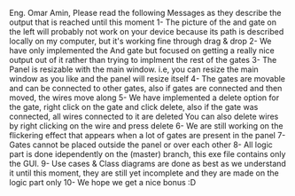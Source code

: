 Eng. Omar Amin, Please read the following Messages as they describe the output that is reached until this moment
                1- The picture of the and gate on the left will probably not work on your device because its path is described locally on my computer, but it's working fine through drag & drop
                2- We have only implemented the And gate but focused on getting a really nice output out of it rather than trying to implment the rest of the gates
                3- The Panel is resizable with the main window. i.e, you can resize the main window as you like and the panel will resize itself
                4- The gates are movable and can be connected to other gates, also if gates are connected and then moved, the wires move along
                5- We have implemented a delete option for the gate, right click on the gate and click delete, also if the gate was connected, all wires connected to it are deleted
                You can also delete wires by right clicking on the wire and press delete
                6- We are still working on the flickering effect that appears when a lot of gates are present in the panel
                7- Gates cannot be placed outside the panel or over each other
                8- All logic part is done idependently on the (master) branch, this exe file contains only the GUI.
                9- Use cases & Class diagrams are done as best as we understand it until this moment, they are still yet incomplete and they are made on the logic part only
                10- We hope we get a nice bonus :D
